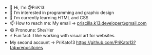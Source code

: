 - 👋 Hi, I’m @PriK13
- 👀 I’m interested in programming and graphic design
- 🌱 I’m currently learning HTML and CSS
- 📫 How to reach me: My email -> priscilla.k13.developer@gmail.com
- 😄 Pronouns: She/Her
- ⚡ Fun fact: I like working with visual art for websites.
- My second account -> PriKato13 https://github.com/PriKato13?tab=repositories
<!---
PriK13/PriK13 is a ✨ special ✨ repository because its `README.md` (this file) appears on your GitHub profile.
You can click the Preview link to take a look at your changes.
--->
